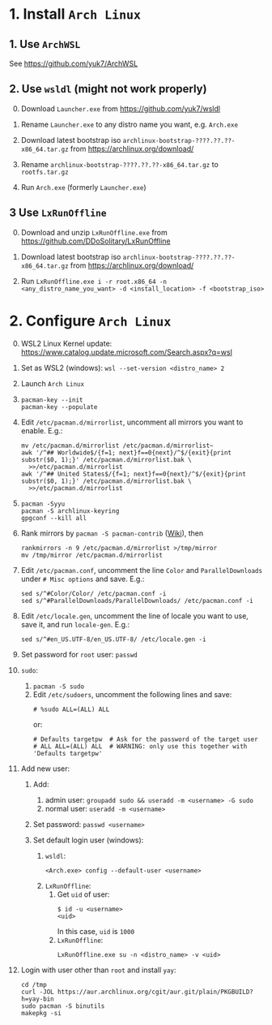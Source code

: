 # 1. Install `Arch Linux`

## 1. Use `ArchWSL`

See https://github.com/yuk7/ArchWSL

## 2. Use `wsldl` (might not work properly)

0.  Download `Launcher.exe` from https://github.com/yuk7/wsldl

0.  Rename `Launcher.exe` to any distro name you want, e.g. `Arch.exe`

0.  Download latest bootstrap iso `archlinux-bootstrap-????.??.??-x86_64.tar.gz` from https://archlinux.org/download/

0.  Rename `archlinux-bootstrap-????.??.??-x86_64.tar.gz` to `rootfs.tar.gz`

0.  Run `Arch.exe` (formerly `Launcher.exe`)

## 3 Use `LxRunOffline`

0.  Download and unzip `LxRunOffline.exe` from https://github.com/DDoSolitary/LxRunOffline

0.  Download latest bootstrap iso `archlinux-bootstrap-????.??.??-x86_64.tar.gz` from https://archlinux.org/download/

0.  Run `LxRunOffline.exe i -r root.x86_64 -n <any_distro_name_you_want> -d <install_location> -f <bootstrap_iso>`

# 2. Configure `Arch Linux`

0.  WSL2 Linux Kernel update: https://www.catalog.update.microsoft.com/Search.aspx?q=wsl

0.  Set as WSL2 (windows): `wsl --set-version <distro_name> 2`

0.  Launch `Arch Linux`

0.  ```
    pacman-key --init
    pacman-key --populate
    ```

0.  Edit `/etc/pacman.d/mirrorlist`, uncomment all mirrors you want to enable. E.g.:
    ```
    mv /etc/pacman.d/mirrorlist /etc/pacman.d/mirrorlist~
    awk '/^## Worldwide$/{f=1; next}f==0{next}/^$/{exit}{print substr($0, 1);}' /etc/pacman.d/mirrorlist.bak \
      >>/etc/pacman.d/mirrorlist
    awk '/^## United States$/{f=1; next}f==0{next}/^$/{exit}{print substr($0, 1);}' /etc/pacman.d/mirrorlist.bak \
      >>/etc/pacman.d/mirrorlist
    ```

0.  ```
    pacman -Syyu
    pacman -S archlinux-keyring
    gpgconf --kill all
    ```

0.  Rank mirrors by `pacman -S pacman-contrib` ([Wiki](https://wiki.archlinux.org/title/Mirrors#List_by_speed)), then
    ```
    rankmirrors -n 9 /etc/pacman.d/mirrorlist >/tmp/mirror
    mv /tmp/mirror /etc/pacman.d/mirrorlist
    ```

0.  Edit `/etc/pacman.conf`, uncomment the line `Color` and `ParallelDownloads` under `# Misc options` and save. E.g.:
    ```
    sed s/^#Color/Color/ /etc/pacman.conf -i
    sed s/^#ParallelDownloads/ParallelDownloads/ /etc/pacman.conf -i
    ```

0.  Edit `/etc/locale.gen`, uncomment the line of locale you want to use, save it, and run `locale-gen`. E.g.:
    ```
    sed s/^#en_US.UTF-8/en_US.UTF-8/ /etc/locale.gen -i
    ```

0.  Set password for `root` user: `passwd`

0.  `sudo`:
    1.  `pacman -S sudo`
    2.  Edit `/etc/sudoers`, uncomment the following lines and save:
        ```
        # %sudo ALL=(ALL) ALL
        ```
        or:
        ```
        # Defaults targetpw  # Ask for the password of the target user
        # ALL ALL=(ALL) ALL  # WARNING: only use this together with 'Defaults targetpw'
        ```

0.  Add new user:
    1.  Add:
        1.  admin user: `groupadd sudo && useradd -m <username> -G sudo`
        2.  normal user: `useradd -m <username>`

    2.  Set password: `passwd <username>`

    3.  Set default login user (windows):
        1.  `wsldl`:
            ```
            <Arch.exe> config --default-user <username>
            ```
        2.  `LxRunOffline`:
            1.  Get `uid` of user:
                ```
                $ id -u <username>
                <uid>
                ```
                In this case, `uid` is `1000`
            2.  `LxRunOffline`:
                ```
                LxRunOffline.exe su -n <distro_name> -v <uid>
                ```

0.  Login with user other than `root` and install `yay`:
    ```
    cd /tmp
    curl -JOL https://aur.archlinux.org/cgit/aur.git/plain/PKGBUILD?h=yay-bin
    sudo pacman -S binutils
    makepkg -si
    ```
